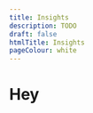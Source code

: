 ```yaml
---
title: Insights
description: TODO
draft: false
htmlTitle: Insights
pageColour: white
---
```


# Hey
